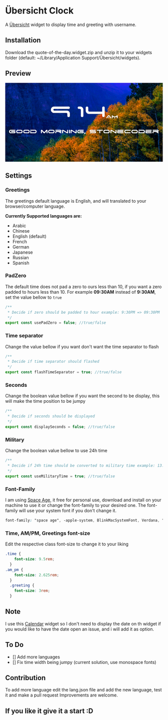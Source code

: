 # Übersicht Clock

A [Übersicht](http://tracesof.net/uebersicht/) widget to display time and greeting with username.

## Installation

Download the quote-of-the-day.widget.zip and unzip it to your widgets folder (default: ~/Library/Application Support/Übersicht/widgets).

## Preview

![Preview](https://github.com/stoneC0der/ubersicht-clock/blob/dev/screenshot.png?raw=true)

## Settings

### Greetings

The greetings default language is English, and will translated to your browser/computer language.

**Currently Supported languages are:**

- Arabic
- Chinese
- English (default)
- French
- German
- Japanese
- Russian
- Spanish

### PadZero

The default time does not pad a zero to ours less than 10, if you want a zero padded to hours less than 10.
For example **09:30AM** instead of **9:30AM**, set the value bellow to ```true```

```jsx
/**
 * Decide if zero should be padded to hour example: 9:30PM => 09:30PM
 */
export const usePadZero = false; //true/false
```

### Time separator

Change the value bellow if you want don't want the time separator to flash

```jsx
/**
 * Decide if time separator should flashed
 */
export const flashTimeSeparator = true; //true/false
```

### Seconds

Change the boolean value bellow if you want the second to be display, this will make the time position to be jumpy

```jsx
/**
 * Decide if seconds should be displayed
 */
export const displaySeconds = false; //true/false
```

### Military

Change the boolean value bellow to use 24h time

```jsx
/**
 * Decide if 24h time should be converted to military time example: 13:30 => 1:30PM
 */
export const useMilitaryTime = true; //true/false
```

### Font-Family

I am using [Space Age](https://www.1001fonts.com/space-age-font.html), it free for personal use, download and install on your machine to use it or change the font-family to your desired one.
The font-family will use your system font if you don't change it.

```css
font-family: "space age", -apple-system, BlinkMacSystemFont, Verdana, "Helvetica Neue", Helvetica, sans-serif;
```

### Time, AM/PM, Greetings font-size

Edit the respective class font-size to change it to your liking

```css
.time {
    font-size: 9.5rem;
  }
.am_pm {
    font-size: 2.625rem;
  }
  .greeting {
    font-size: 3rem;
  }
```
## Note

I use this [Calendar](http://tracesof.net/uebersicht-widgets/#calendar) widget so I don't need to display the date on th widget if you would like to have the date open an issue, and i will add it as option.

## To Do

- [] Add more languages
- [] Fix time width being jumpy (current solution, use monospace fonts)

## Contribution

To add more language edit the lang.json file and add the new language, test it and make a pull request
Improvements are welcome.

## If you like it give it a start :D